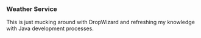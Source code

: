 ### Weather Service

This is just mucking around with DropWizard and refreshing my knowledge with Java development processes. 
